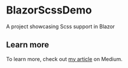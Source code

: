 # BlazorScssDemo
A project showcasing Scss support in Blazor

## Learn more
To learn more, check out [my article](https://joren-thijs.medium.com/how-to-add-scss-support-to-blazor-cd2a62995441) on Medium.
